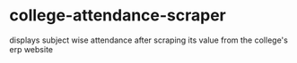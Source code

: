 # college-attendance-scraper
displays subject wise attendance after scraping its value from the college's erp website
